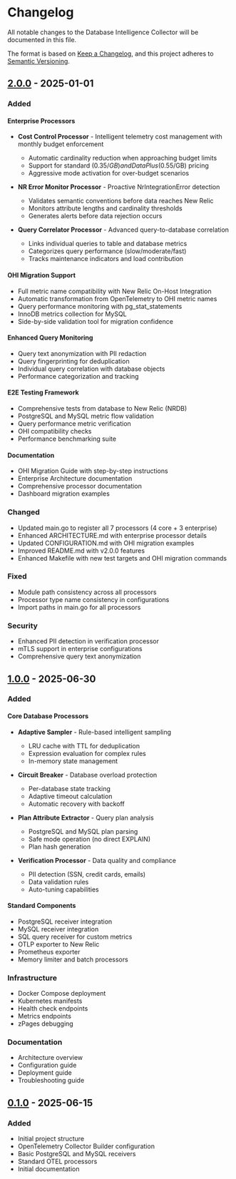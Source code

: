 # Changelog

All notable changes to the Database Intelligence Collector will be documented in this file.

The format is based on [Keep a Changelog](https://keepachangelog.com/en/1.0.0/),
and this project adheres to [Semantic Versioning](https://semver.org/spec/v2.0.0.html).

## [2.0.0] - 2025-01-01

### Added

#### Enterprise Processors
- **Cost Control Processor** - Intelligent telemetry cost management with monthly budget enforcement
  - Automatic cardinality reduction when approaching budget limits
  - Support for standard ($0.35/GB) and Data Plus ($0.55/GB) pricing
  - Aggressive mode activation for over-budget scenarios
  
- **NR Error Monitor Processor** - Proactive NrIntegrationError detection
  - Validates semantic conventions before data reaches New Relic
  - Monitors attribute lengths and cardinality thresholds
  - Generates alerts before data rejection occurs
  
- **Query Correlator Processor** - Advanced query-to-database correlation
  - Links individual queries to table and database metrics
  - Categorizes query performance (slow/moderate/fast)
  - Tracks maintenance indicators and load contribution

#### OHI Migration Support
- Full metric name compatibility with New Relic On-Host Integration
- Automatic transformation from OpenTelemetry to OHI metric names
- Query performance monitoring with pg_stat_statements
- InnoDB metrics collection for MySQL
- Side-by-side validation tool for migration confidence

#### Enhanced Query Monitoring
- Query text anonymization with PII redaction
- Query fingerprinting for deduplication
- Individual query correlation with database objects
- Performance categorization and tracking

#### E2E Testing Framework
- Comprehensive tests from database to New Relic (NRDB)
- PostgreSQL and MySQL metric flow validation
- Query performance metric verification
- OHI compatibility checks
- Performance benchmarking suite

#### Documentation
- OHI Migration Guide with step-by-step instructions
- Enterprise Architecture documentation
- Comprehensive processor documentation
- Dashboard migration examples

### Changed

- Updated main.go to register all 7 processors (4 core + 3 enterprise)
- Enhanced ARCHITECTURE.md with enterprise processor details
- Updated CONFIGURATION.md with OHI migration examples
- Improved README.md with v2.0.0 features
- Enhanced Makefile with new test targets and OHI migration commands

### Fixed

- Module path consistency across all processors
- Processor type name consistency in configurations
- Import paths in main.go for all processors

### Security

- Enhanced PII detection in verification processor
- mTLS support in enterprise configurations
- Comprehensive query text anonymization

## [1.0.0] - 2025-06-30

### Added

#### Core Database Processors
- **Adaptive Sampler** - Rule-based intelligent sampling
  - LRU cache with TTL for deduplication
  - Expression evaluation for complex rules
  - In-memory state management
  
- **Circuit Breaker** - Database overload protection
  - Per-database state tracking
  - Adaptive timeout calculation
  - Automatic recovery with backoff
  
- **Plan Attribute Extractor** - Query plan analysis
  - PostgreSQL and MySQL plan parsing
  - Safe mode operation (no direct EXPLAIN)
  - Plan hash generation
  
- **Verification Processor** - Data quality and compliance
  - PII detection (SSN, credit cards, emails)
  - Data validation rules
  - Auto-tuning capabilities

#### Standard Components
- PostgreSQL receiver integration
- MySQL receiver integration
- SQL query receiver for custom metrics
- OTLP exporter to New Relic
- Prometheus exporter
- Memory limiter and batch processors

### Infrastructure
- Docker Compose deployment
- Kubernetes manifests
- Health check endpoints
- Metrics endpoints
- zPages debugging

### Documentation
- Architecture overview
- Configuration guide
- Deployment guide
- Troubleshooting guide

## [0.1.0] - 2025-06-15

### Added
- Initial project structure
- OpenTelemetry Collector Builder configuration
- Basic PostgreSQL and MySQL receivers
- Standard OTEL processors
- Initial documentation

[2.0.0]: https://github.com/database-intelligence-mvp/database-intelligence-mvp/compare/v1.0.0...v2.0.0
[1.0.0]: https://github.com/database-intelligence-mvp/database-intelligence-mvp/compare/v0.1.0...v1.0.0
[0.1.0]: https://github.com/database-intelligence-mvp/database-intelligence-mvp/releases/tag/v0.1.0